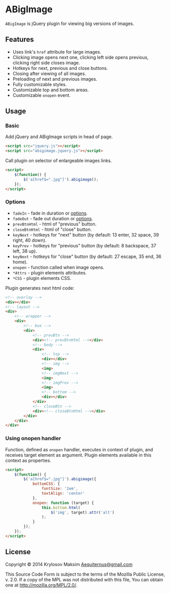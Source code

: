 # ABigImage

`ABigImage` is jQuery plugin for viewing big versions of images.

## Features

- Uses link's `href` attribute for large images.
- Clicking image opens next one, clicking left side opens previous, clicking right side closes image.
- Hotkeys for next, previous and close buttons.
- Closing after viewing of all images.
- Preloading of next and previous images.
- Fully customizable styles.
- Customizable top and bottom areas.
- Customizable `onopen` event.

## Usage

### Basic

Add jQuery and ABigImage scripts in head of page.

```html
<script src="jquery.js"></script>
<script src="abigimage.jquery.js"></script>
```

Call plugin on selector of enlargeable images links.

```html
<script>
    $(function() {
        $('a[href$=".jpg"]').abigimage();
    });
</script>
```

### Options

- `fadeIn` - fade in duration or [options](http://api.jquery.com/fadein/).
- `fadeOut` - fade out duration or [options](http://api.jquery.com/fadeout/).
- `prevBtnHtml` - html of "previous" button.
- `closeBtnHtml` - html of "close" button.
- `keyNext` - hotkeys for "next" button (by default: 13 enter, 32 space, 39 right, 40 down).
- `keyPrev` - hotkeys for "previous" button (by default: 8 backspace, 37 left, 38 up).
- `keyNext` - hotkeys for "close" button (by default: 27 escape, 35 end, 36 home).
- `onopen` - function called when image opens.
- `*Attrs` - plugin elements attributes.
- `*CSS` - plugin elements CSS.

Plugin generates next html code:

```html
<!-- overlay -->
<div></div>
<!-- layout -->
<div>
    <!-- wrapper -->
    <div>
        <!-- box -->
        <div>
            <!-- prevBtn -->
            <div><!-- prevBtnHtml --></div>
            <!-- body -->
            <div>
                <!-- top -->
                <div></div>
                <!-- img -->
                <img>
                <!-- imgNext -->
                <img>
                <!-- imgPrev -->
                <img>
                <!-- bottom -->
                <div></div>
            </div>
            <!-- closeBtn -->
            <div><!-- closeBtnHtml --></div>
        </div>
    </div>
</div>
```

### Using onopen handler

Function, defined as `onopen` handler, executes in context of plugin, and receives target element as argument. Plugin elements available in this context as properties.

```html
<script>
    $(function() {
        $('a[href$=".jpg"]').abigimage({
            bottomCSS: {
                fontSize: '2em',
                textAlign: 'center'
            },
            onopen: function (target) {
                this.bottom.html(
                    $('img', target).attr('alt')
                );
            }
        });
    });
</script>
```

## License

Copyright © 2014 Krylosov Maksim <Aequiternus@gmail.com>

This Source Code Form is subject to the terms of the Mozilla Public
License, v. 2.0. If a copy of the MPL was not distributed with this
file, You can obtain one at http://mozilla.org/MPL/2.0/.
